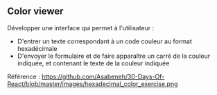 ## Color viewer

Développer une interface qui permet à l'utilisateur :
- D'entrer un texte correspondant à un code couleur au format hexadécimale
- D'envoyer le formulaire et de faire apparaître un carré de la couleur indiquée,
 et contenant le texte de la couleur indiquée

Référence : https://github.com/Asabeneh/30-Days-Of-React/blob/master/images/hexadecimal_color_exercise.png

